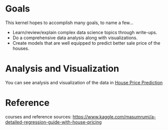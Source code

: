 # Goals
This kernel hopes to accomplish many goals, to name a few...

* Learn/review/explain complex data science topics through write-ups.
* Do a comprehensive data analysis along with visualizations.
* Create models that are well equipped to predict better sale price of the houses.

# Analysis and Visualization

You can see analysis and visualization of the data in [House Price Prediction](https://github.com/Sardiirfan27/Data-ML-AI/blob/main/Data/Project%201/a_detailed_regression_with_house_pricing.ipynb)

# Reference
courses and reference sources: https://www.kaggle.com/masumrumi/a-detailed-regression-guide-with-house-pricing
